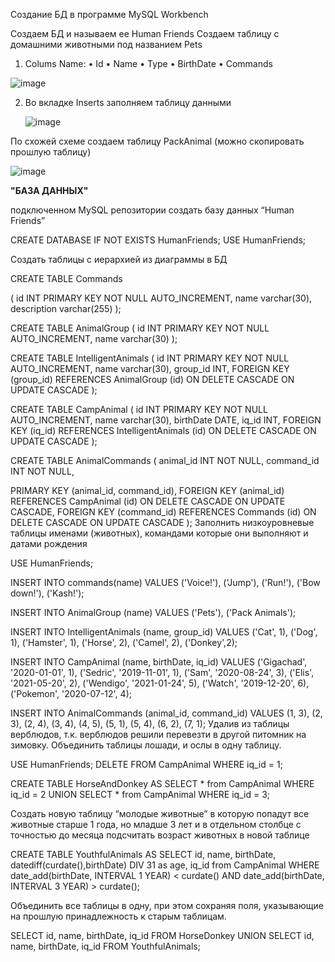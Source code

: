 Создание БД в программе MySQL Workbench 

Cоздаем БД и называем ее Human Friends 
Создаем таблицу с домашними животными под названием Pets 
1) Colums Name:
•	Id
•	Name
•	Type
•	BirthDate
•	Commands


![image](https://github.com/user-attachments/assets/8a98ec3c-fe14-4fa4-84a5-1a3749178ed9)

2) Во вкладке Inserts заполняем таблицу данными

   ![image](https://github.com/user-attachments/assets/eba106b8-1f8f-4b9e-b071-16a7f5efed57)

По схожей схеме создаем таблицу PackAnimal (можно скопировать прошлую таблицу) 


![image](https://github.com/user-attachments/assets/9b2bbadb-9246-4d93-a3a7-5f847c8eb389)


**"БАЗА ДАННЫХ"**

подключенном MySQL репозитории создать базу данных “Human Friends”

   CREATE DATABASE IF NOT EXISTS HumanFriends;
   USE HumanFriends;


Создать таблицы с иерархией из диаграммы в БД

CREATE TABLE Commands

(
    id INT PRIMARY KEY NOT NULL AUTO_INCREMENT,
    name varchar(30),
    description varchar(255)
);


CREATE TABLE AnimalGroup
(
    id INT PRIMARY KEY NOT NULL AUTO_INCREMENT,
    name varchar(30)
);

CREATE TABLE IntelligentAnimals
(
    id INT PRIMARY KEY NOT NULL AUTO_INCREMENT,
    name varchar(30),
    group_id INT,
    FOREIGN KEY (group_id) REFERENCES AnimalGroup (id)
    ON DELETE CASCADE ON UPDATE CASCADE
);

CREATE TABLE CampAnimal
(
    id INT PRIMARY KEY NOT NULL AUTO_INCREMENT,
    name varchar(30),
    birthDate DATE,
    iq_id INT,
    FOREIGN KEY (iq_id) REFERENCES IntelligentAnimals (id)
    ON DELETE CASCADE ON UPDATE CASCADE
);

CREATE TABLE AnimalCommands
(
    animal_id INT NOT NULL,
    command_id INT NOT NULL,

  PRIMARY KEY (animal_id, command_id),
  FOREIGN KEY (animal_id) REFERENCES CampAnimal (id)
  ON DELETE CASCADE ON UPDATE CASCADE,
  FOREIGN KEY (command_id) REFERENCES Commands (id)
  ON DELETE CASCADE  ON UPDATE CASCADE
);
Заполнить низкоуровневые таблицы именами (животных), командами которые они выполняют и датами рождения

 USE HumanFriends;

INSERT INTO commands(name)
VALUES
 ('Voice!'),
 ('Jump'),
 ('Run!'),
 ('Bow down!'),
 ('Kash!');

INSERT INTO AnimalGroup (name)
VALUES
 ('Pets'),
 ('Pack Animals');

INSERT INTO IntelligentAnimals (name, group_id)
VALUES
('Cat', 1),
('Dog', 1),
('Hamster', 1),
('Horse', 2),
('Camel', 2),
('Donkey',2);

INSERT INTO CampAnimal (name, birthDate, iq_id)
VALUES
 ('Gigachad', '2020-01-01', 1),
 ('Sedric', '2019-11-01', 1),
 ('Sam', '2020-08-24', 3),
 ('Elis', '2021-05-20', 2),
 ('Wendigo', '2021-01-24', 5),
 ('Watch', '2019-12-20', 6),
 ('Pokemon', '2020-07-12', 4);

INSERT INTO AnimalCommands (animal_id, command_id)
VALUES
 (1, 3), (2, 3), (2, 4), (3, 4),
 (4, 5), (5, 1), (5, 4), (6, 2),
 (7, 1);
Удалив из таблицы верблюдов, т.к. верблюдов решили перевезти в другой питомник на зимовку. Объединить таблицы лошади, и ослы в одну таблицу.

   USE HumanFriends;
   DELETE FROM CampAnimal WHERE iq_id = 1;

   CREATE TABLE HorseAndDonkey AS
   SELECT * from CampAnimal WHERE iq_id = 2
   UNION
   SELECT * from CampAnimal WHERE iq_id = 3;


Создать новую таблицу “молодые животные” в которую попадут все животные старше 1 года, но младше 3 лет и в отдельном столбце с точностью до месяца подсчитать возраст животных в новой таблице


   CREATE TABLE YouthfulAnimals AS
      SELECT id, name, birthDate, 
      datediff(curdate(),birthDate) DIV 31 as age, iq_id 
      from CampAnimal 
      WHERE date_add(birthDate, INTERVAL 1 YEAR) < curdate() 
            AND date_add(birthDate, INTERVAL 3 YEAR) > curdate();


Объединить все таблицы в одну, при этом сохраняя поля, указывающие на прошлую принадлежность к старым таблицам.

   SELECT id, name, birthDate, iq_id FROM HorseDonkey
   UNION
   SELECT id, name, birthDate, iq_id FROM YouthfulAnimals;

